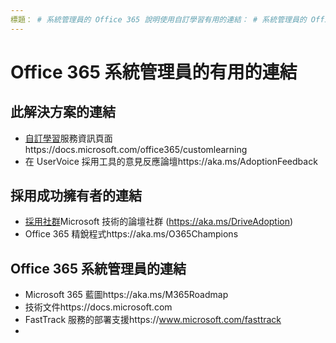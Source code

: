 ```yaml
---
標題： # 系統管理員的 Office 365 說明使用自訂學習有用的連結： # 系統管理員的 Office 365 作者使用自訂學習很有幫助連結: {github 識別碼} # karuanag ms.author: {毫秒別名} # karuanagms.date: {@date} # 02/01/2019 ms.topic： 快速入門 # 管理 
---
```


# <a name="helpful-links-for-office-365-administrators"></a>Office 365 系統管理員的有用的連結

## <a name="links-for-this-solution"></a>此解決方案的連結

- [自訂學習](https://docs.microsoft.com/office365/customlearning)服務資訊頁面https://docs.microsoft.com/office365/customlearning
- 在 UserVoice 採用工具的意見反應論壇https://aka.ms/AdoptionFeedback 

## <a name="links-for-adoption-success-owners"></a>採用成功擁有者的連結
- [採用社群](https://aka.ms/DriveAdoption)Microsoft 技術的論壇社群 (https://aka.ms/DriveAdoption)
- Office 365 精銳程式https://aka.ms/O365Champions 

## <a name="links-for-office-365-administrators"></a>Office 365 系統管理員的連結
- Microsoft 365 藍圖https://aka.ms/M365Roadmap
- 技術文件https://docs.microsoft.com
- FastTrack 服務的部署支援https://www.microsoft.com/fasttrack
- 

